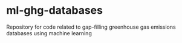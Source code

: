 # ml-ghg-databases
Repository for code related to gap-filling greenhouse gas emissions databases using machine learning
